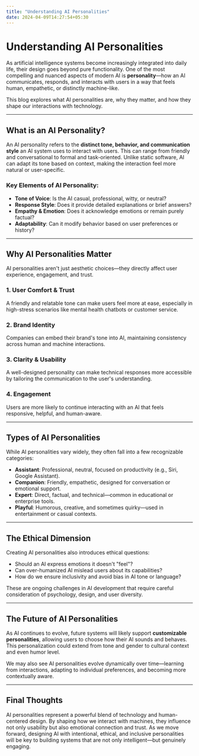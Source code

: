 ```yaml
---
title: "Understanding AI Personalities"
date: 2024-04-09T14:27:54+05:30
---
```


# Understanding AI Personalities
As artificial intelligence systems become increasingly integrated into daily life, their design goes beyond pure functionality. One of the most compelling and nuanced aspects of modern AI is **personality**—how an AI communicates, responds, and interacts with users in a way that feels human, empathetic, or distinctly machine-like.

This blog explores what AI personalities are, why they matter, and how they shape our interactions with technology.

---
## What is an AI Personality?

An AI personality refers to the **distinct tone, behavior, and communication style** an AI system uses to interact with users. This can range from friendly and conversational to formal and task-oriented. Unlike static software, AI can adapt its tone based on context, making the interaction feel more natural or user-specific.

### Key Elements of AI Personality:
- **Tone of Voice**: Is the AI casual, professional, witty, or neutral?
- **Response Style**: Does it provide detailed explanations or brief answers?
- **Empathy & Emotion**: Does it acknowledge emotions or remain purely factual?
- **Adaptability**: Can it modify behavior based on user preferences or history?

---
## Why AI Personalities Matter

AI personalities aren't just aesthetic choices—they directly affect user experience, engagement, and trust.
### 1. **User Comfort & Trust**
A friendly and relatable tone can make users feel more at ease, especially in high-stress scenarios like mental health chatbots or customer service.
### 2. **Brand Identity**
Companies can embed their brand's tone into AI, maintaining consistency across human and machine interactions.
### 3. **Clarity & Usability**
A well-designed personality can make technical responses more accessible by tailoring the communication to the user's understanding.
### 4. **Engagement**
Users are more likely to continue interacting with an AI that feels responsive, helpful, and human-aware.

---
## Types of AI Personalities

While AI personalities vary widely, they often fall into a few recognizable categories:
- **Assistant**: Professional, neutral, focused on productivity (e.g., Siri, Google Assistant).
- **Companion**: Friendly, empathetic, designed for conversation or emotional support.
- **Expert**: Direct, factual, and technical—common in educational or enterprise tools.
- **Playful**: Humorous, creative, and sometimes quirky—used in entertainment or casual contexts.

---
## The Ethical Dimension
Creating AI personalities also introduces ethical questions:

- Should an AI express emotions it doesn't "feel"?
- Can over-humanized AI mislead users about its capabilities?
- How do we ensure inclusivity and avoid bias in AI tone or language?

These are ongoing challenges in AI development that require careful consideration of psychology, design, and user diversity.

---

## The Future of AI Personalities

As AI continues to evolve, future systems will likely support **customizable personalities**, allowing users to choose how their AI sounds and behaves. This personalization could extend from tone and gender to cultural context and even humor level.

We may also see AI personalities evolve dynamically over time—learning from interactions, adapting to individual preferences, and becoming more contextually aware.

---

## Final Thoughts
AI personalities represent a powerful blend of technology and human-centered design. By shaping how we interact with machines, they influence not only usability but also emotional connection and trust. As we move forward, designing AI with intentional, ethical, and inclusive personalities will be key to building systems that are not only intelligent—but genuinely engaging.